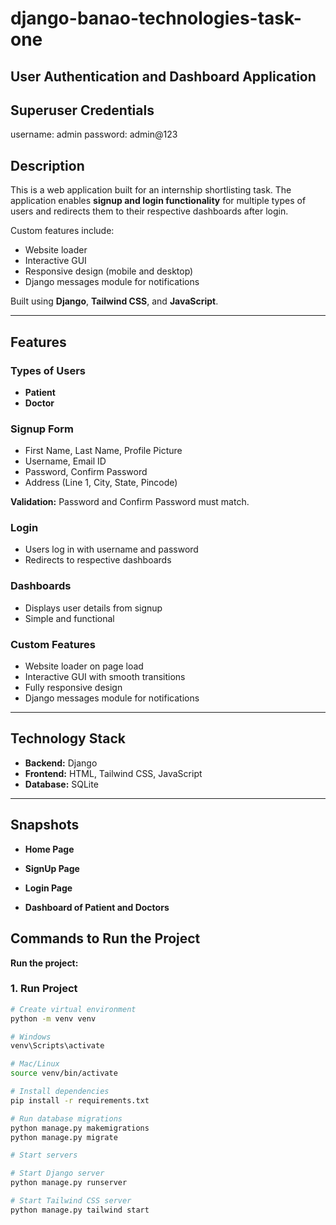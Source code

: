 # django-banao-technologies-task-one
## User Authentication and Dashboard Application

## Superuser Credentials

username: admin
password: admin@123

## Description
This is a web application built for an internship shortlisting task. The application enables **signup and login functionality** for multiple types of users and redirects them to their respective dashboards after login.  

Custom features include:  
- Website loader  
- Interactive GUI  
- Responsive design (mobile and desktop)  
- Django messages module for notifications  

Built using **Django**, **Tailwind CSS**, and **JavaScript**.  

---

## Features

### Types of Users
- **Patient**  
- **Doctor**  

### Signup Form
- First Name, Last Name, Profile Picture  
- Username, Email ID  
- Password, Confirm Password  
- Address (Line 1, City, State, Pincode)  

**Validation:** Password and Confirm Password must match.  

### Login
- Users log in with username and password  
- Redirects to respective dashboards  

### Dashboards
- Displays user details from signup  
- Simple and functional  

### Custom Features
- Website loader on page load  
- Interactive GUI with smooth transitions  
- Fully responsive design  
- Django messages module for notifications  

---

## Technology Stack
- **Backend:** Django  
- **Frontend:** HTML, Tailwind CSS, JavaScript  
- **Database:** SQLite  

---

## Snapshots
- **Home Page**


- **SignUp Page**


- **Login Page**


- **Dashboard of Patient and Doctors**



## Commands to Run the Project

**Run the project:**  

### 1. Run Project
```bash
# Create virtual environment
python -m venv venv

# Windows
venv\Scripts\activate

# Mac/Linux
source venv/bin/activate

# Install dependencies
pip install -r requirements.txt

# Run database migrations
python manage.py makemigrations
python manage.py migrate

# Start servers

# Start Django server
python manage.py runserver

# Start Tailwind CSS server
python manage.py tailwind start






